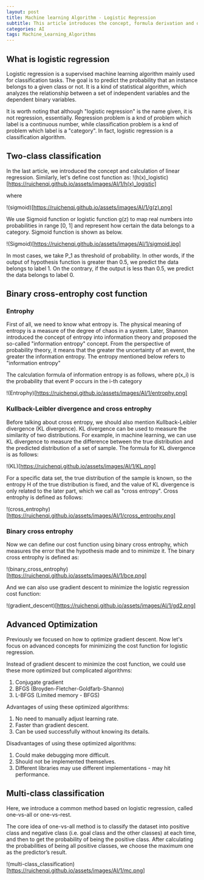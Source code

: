 ```yaml
---
layout: post
title: Machine learning Algorithm - Logistic Regression
subtitle: This article introduces the concept, formula derivation and optimization methods of logistic regression.
categories: AI
tags: Machine_Learning_Algorithms
---
```

## What is logistic regression

Logistic regression is a supervised machine learning algorithm mainly used for classification tasks. The goal is to predict the probability that an instance belongs to a given class or not. It is a kind of statistical algorithm, which analyzes the relationship between a set of independent variables and the dependent binary variables.

It is worth noting that although "logistic regression" is the name given, it is not regression, essentially. Regression problem is a knd of problem which label is a continuous number, while classification problem is a knd of problem which label is a "category". In fact, logistic regression is a classification algorithm.

## Two-class classification

In the last article, we introduced the concept and calculation of linear regression. Similarly, let's define cost function as:
!(h(x)_logistic)[https://ruichenqi.github.io/assets/images/AI/1/h(x)_logistic]

where

!(sigmoid)[https://ruichenqi.github.io/assets/images/AI/1/g(z).png]

We use Sigmoid function or logistic function g(z) to map real numbers into probabilities in range [0, 1] and represent how certain the data belongs to a category. Sigmoid function is shown as below.

!(Sigmoid)[https://ruichenqi.github.io/assets/images/AI/1/sigmoid.jpg]

In most cases, we take P_1 as threshold of probability. In other words, if the output of hypothesis function is greater than 0.5, we predict the data belongs to label 1. On the contrary, if the output is less than 0.5, we predict the data belongs to label 0.

## Binary cross-entrophy cost function

### Entrophy
First of all, we need to know what entropy is. The physical meaning of entropy is a measure of the degree of chaos in a system. Later, Shannon introduced the concept of entropy into information theory and proposed the so-called "information entropy" concept. From the perspective of probability theory, it means that the greater the uncertainty of an event, the greater the information entropy. The entropy mentioned below refers to "information entropy"

The calculation formula of information entropy is as follows, where p(x_i) is the probability that event P occurs in the i-th category

!(Entrophy)[https://ruichenqi.github.io/assets/images/AI/1/entrophy.png]

### Kullback-Leibler divergence and cross entrophy

Before talking about cross entropy, we should also mention Kullback-Leibler divergence (KL divergence). KL divergence can be used to measure the similarity of two distributions. For example, in machine learning, we can use KL divergence to measure the difference between the true distribution and the predicted distribution of a set of sample. The formula for KL divergence is as follows:

!(KL)[https://ruichenqi.github.io/assets/images/AI/1/KL.png]

For a specific data set, the true distribution of the sample is known, so the entropy H of the true distribution is fixed, and the value of KL divergence is only related to the later part, which we call as "cross entropy". Cross entrophy is defined as follows:

!(cross_entrophy)[https://ruichenqi.github.io/assets/images/AI/1/cross_entrophy.png]

### Binary cross entrophy

Now we can define our cost function using binary cross entrophy, which measures the error that the hypothesis made and to minimize it. The binary cross entrophy is defined as:

!(binary_cross_entrophy)[https://ruichenqi.github.io/assets/images/AI/1/bce.png]

And we can also use gradient descent to minimize the logistic regression cost function:

!(gradient_descent)[https://ruichenqi.github.io/assets/images/AI/1/gd2.png]

## Advanced Optimization

Previously we focused on how to optimize gradient descent. Now let's focus on advanced concepts for minimizing the cost function for logistic regression.

Instead of gradient descent to minimize the cost 
function, we could use these more optimized but complicated algorithms:

1. Conjugate gradient
2. BFGS (Broyden-Fletcher-Goldfarb-Shanno)
3. L-BFGS (Limited memory - BFGS)

Advantages of using these optimized algorithms:

1. No need to manually adjust learning rate.
2. Faster than gradient descent.
3. Can be used successfully without knowing its details.

Disadvantages of using these optimized algorithms:

1. Could make debugging more difficult.
2. Should not be implemented themselves.
3. Different libraries may use different implementations - may hit performance.


## Multi-class classification

Here, we introduce a common method based on 
logistic regression, called one-vs-all or one-vs-rest.

The core idea of one-vs-all method is to classify the 
dataset into positive class and negative class (i.e. 
goal class and the other classes) at each time, and 
then to get the probability of being the positive 
class. After calculating the probabilities of being all 
positive classes, we choose the maximum one as 
the predictor’s result.

!(multi-class_classification)[https://ruichenqi.github.io/assets/images/AI/1/mc.png]

